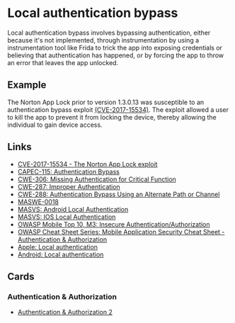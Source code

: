 # Local authentication bypass

Local authentication bypass involves bypassing authentication, either because it's not implemented, through instrumentation by using a instrumentation tool like Frida to trick the app into exposing credentials or believing that authentication has happened, or by forcing the app to throw an error that leaves the app unlocked.

## Example

The Norton App Lock prior to version 1.3.0.13 was susceptible to an authentication bypass exploit [(CVE-2017-15534)](https://nvd.nist.gov/vuln/detail/CVE-2017-15534). The exploit allowed a user to kill the app to prevent it from locking the device, thereby allowing the individual to gain device access.

## Links

- [CVE-2017-15534 - The Norton App Lock exploit](https://nvd.nist.gov/vuln/detail/CVE-2017-15534)
- [CAPEC-115: Authentication Bypass](https://capec.mitre.org/data/definitions/115.html)
- [CWE-306: Missing Authentication for Critical Function](https://cwe.mitre.org/data/definitions/306.html)
- [CWE-287: Improper Authentication](https://cwe.mitre.org/data/definitions/287.html)
- [CWE-288: Authentication Bypass Using an Alternate Path or Channel](https://cwe.mitre.org/data/definitions/288.html)
- [MASWE-0018](https://mas.owasp.org/MASWE/MASVS-CRYPTO/MASWE-0018)
- [MASVS: Android Local Authentication](https://mas.owasp.org/MASTG/0x05f-Testing-Local-Authentication )
- [MASVS: IOS Local Authentication](https://mas.owasp.org/MASTG/0x06f-Testing-Local-Authentication/)
- [OWASP Mobile Top 10, M3: Insecure Authentication/Authorization](https://owasp.org/www-project-mobile-top-10/2023-risks/m3-insecure-authentication-authorization.html)
- [OWASP Cheat Sheet Series: Mobile Application Security Cheat Sheet - Authentication & Authorization](https://cheatsheetseries.owasp.org/cheatsheets/Mobile_Application_Security_Cheat_Sheet.html#authentication-authorization)
- [Apple: Local authentication](https://developer.apple.com/documentation/localauthentication)
- [Android: Local authentication](https://developer.android.com/security/fraud-prevention/authentication)

## Cards
### Authentication & Authorization
- [Authentication & Authorization 2](/authentication-&-authorization/AA2)